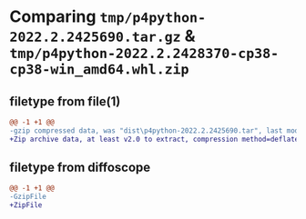 # Comparing `tmp/p4python-2022.2.2425690.tar.gz` & `tmp/p4python-2022.2.2428370-cp38-cp38-win_amd64.whl.zip`

## filetype from file(1)

```diff
@@ -1 +1 @@
-gzip compressed data, was "dist\p4python-2022.2.2425690.tar", last modified: Tue Apr  4 14:52:22 2023, max compression
+Zip archive data, at least v2.0 to extract, compression method=deflate
```

## filetype from diffoscope

```diff
@@ -1 +1 @@
-GzipFile
+ZipFile
```

